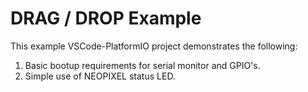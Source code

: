 # DRAG / DROP Example

This example VSCode-PlatformIO project demonstrates the following:
1) Basic bootup requirements for serial monitor and GPIO's.
2) Simple use of NEOPIXEL status LED.
